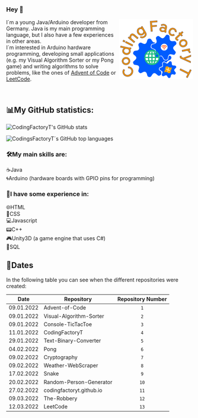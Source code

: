 ### Hey 👋

<img src="CodingFactoryT_Logo.png" align ="right">

I´m a young Java/Arduino developer from Germany. Java is my main programming language, but I also have a few experiences in other areas. <br>
I´m interested in Arduino hardware programming, developing small applications (e.g. my Visual Algorithm Sorter or my Pong game) and writing algorithms to solve problems, like the ones of [Advent of Code](https://adventofcode.com) or [LeetCode](https://leetcode.com).

<br>

## 📊My GitHub statistics:      
  ![CodingFactoryT's GitHub stats](https://github-readme-stats.vercel.app/api?username=CodingFactoryT&theme=tokyonight) 
  
  ![CodingsFactoryT´s GitHub top languages](https://github-readme-stats.vercel.app/api/top-langs?username=CodingFactoryT&theme=tokyonight&card_width=495)  

### 🛠️My main skills are: 
☕Java         <br>
🌀Arduino (hardware boards with GPIO pins for programming)

### 🔨I have some experience in: 
🌐HTML         <br>
📜CSS          <br>
💻Javascript   <br>
📟C++          <br>
🎮Unity3D (a game engine that uses C#) <br>
📡SQL

## 📆Dates
In the following table you can see when the different repositories were created: <br>

|Date      |Repository                                  |Repository Number|
|----------|--------------------------------------------|:---------------:|
|09.01.2022|Advent-of-Code                              |`1`              |
|09.01.2022|Visual-Algorithm-Sorter                     |`2`              |
|09.01.2022|Console-TicTacToe                           |`3`              |
|11.01.2022|CodingFactoryT                              |`4`              |
|29.01.2022|Text-Binary-Converter                       |`5`              |
|04.02.2022|Pong	                                      |`6`              |
|09.02.2022|Cryptography	                              |`7`              |
|09.02.2022|Weather-WebScraper	                        |`8`              |
|17.02.2022|Snake	                                      |`9`              |
|20.02.2022|Random-Person-Generator	                    |`10`             |
|27.02.2022|codingfactoryt.github.io	                  |`11`             |
|09.03.2022|The-Robbery	                                |`12`             |
|12.03.2022|LeetCode	                                  |`13`             |
